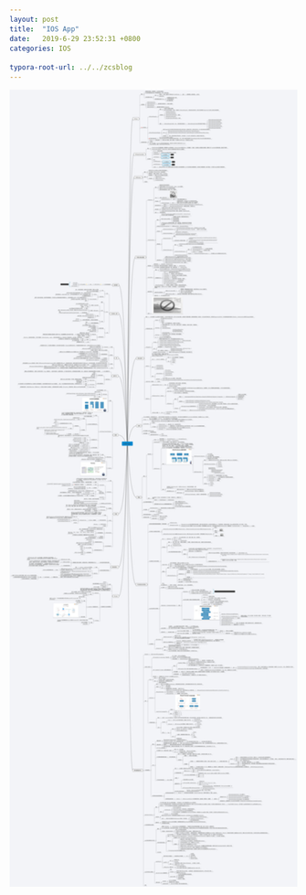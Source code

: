 ```yaml
---
layout: post
title:  "IOS App"
date:   2019-6-29 23:52:31 +0800
categories: IOS

typora-root-url: ../../zcsblog
---
```


<img src="/assets/IOS/IOS App.jpg" alt="IOS App" style="zoom:200%;" />

